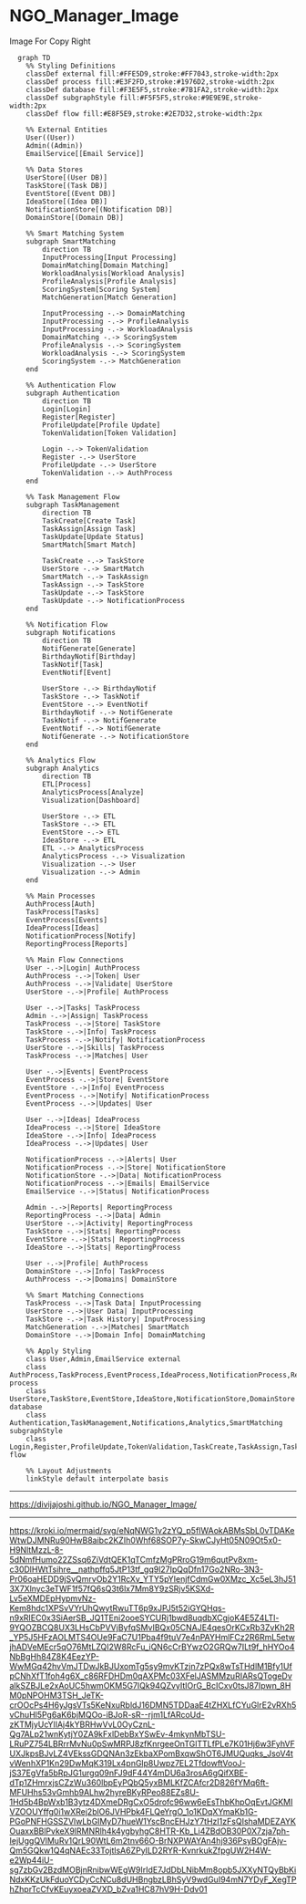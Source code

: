 # NGO_Manager_Image
Image For Copy Right


```
  graph TD
    %% Styling Definitions
    classDef external fill:#FFE5D9,stroke:#FF7043,stroke-width:2px
    classDef process fill:#E3F2FD,stroke:#1976D2,stroke-width:2px
    classDef database fill:#F3E5F5,stroke:#7B1FA2,stroke-width:2px
    classDef subgraphStyle fill:#F5F5F5,stroke:#9E9E9E,stroke-width:2px
    classDef flow fill:#E8F5E9,stroke:#2E7D32,stroke-width:2px

    %% External Entities
    User((User))
    Admin((Admin))
    EmailService[[Email Service]]

    %% Data Stores
    UserStore[(User DB)]
    TaskStore[(Task DB)]
    EventStore[(Event DB)]
    IdeaStore[(Idea DB)]
    NotificationStore[(Notification DB)]
    DomainStore[(Domain DB)]

    %% Smart Matching System
    subgraph SmartMatching
        direction TB
        InputProcessing[Input Processing]
        DomainMatching[Domain Matching]
        WorkloadAnalysis[Workload Analysis]
        ProfileAnalysis[Profile Analysis]
        ScoringSystem[Scoring System]
        MatchGeneration[Match Generation]
        
        InputProcessing -.-> DomainMatching
        InputProcessing -.-> ProfileAnalysis
        InputProcessing -.-> WorkloadAnalysis
        DomainMatching -.-> ScoringSystem
        ProfileAnalysis -.-> ScoringSystem
        WorkloadAnalysis -.-> ScoringSystem
        ScoringSystem -.-> MatchGeneration
    end

    %% Authentication Flow
    subgraph Authentication
        direction TB
        Login[Login]
        Register[Register]
        ProfileUpdate[Profile Update]
        TokenValidation[Token Validation]
        
        Login -.-> TokenValidation
        Register -.-> UserStore
        ProfileUpdate -.-> UserStore
        TokenValidation -.-> AuthProcess
    end

    %% Task Management Flow
    subgraph TaskManagement
        direction TB
        TaskCreate[Create Task]
        TaskAssign[Assign Task]
        TaskUpdate[Update Status]
        SmartMatch[Smart Match]
        
        TaskCreate -.-> TaskStore
        UserStore -.-> SmartMatch
        SmartMatch -.-> TaskAssign
        TaskAssign -.-> TaskStore
        TaskUpdate -.-> TaskStore
        TaskUpdate -.-> NotificationProcess
    end

    %% Notification Flow
    subgraph Notifications
        direction TB
        NotifGenerate[Generate]
        BirthdayNotif[Birthday]
        TaskNotif[Task]
        EventNotif[Event]
        
        UserStore -.-> BirthdayNotif
        TaskStore -.-> TaskNotif
        EventStore -.-> EventNotif
        BirthdayNotif -.-> NotifGenerate
        TaskNotif -.-> NotifGenerate
        EventNotif -.-> NotifGenerate
        NotifGenerate -.-> NotificationStore
    end

    %% Analytics Flow
    subgraph Analytics
        direction TB
        ETL[Process]
        AnalyticsProcess[Analyze]
        Visualization[Dashboard]
        
        UserStore -.-> ETL
        TaskStore -.-> ETL
        EventStore -.-> ETL
        IdeaStore -.-> ETL
        ETL -.-> AnalyticsProcess
        AnalyticsProcess -.-> Visualization
        Visualization -.-> User
        Visualization -.-> Admin
    end

    %% Main Processes
    AuthProcess[Auth]
    TaskProcess[Tasks]
    EventProcess[Events]
    IdeaProcess[Ideas]
    NotificationProcess[Notify]
    ReportingProcess[Reports]

    %% Main Flow Connections
    User -.->|Login| AuthProcess
    AuthProcess -.->|Token| User
    AuthProcess -.->|Validate| UserStore
    UserStore -.->|Profile| AuthProcess

    User -.->|Tasks| TaskProcess
    Admin -.->|Assign| TaskProcess
    TaskProcess -.->|Store| TaskStore
    TaskStore -.->|Info| TaskProcess
    TaskProcess -.->|Notify| NotificationProcess
    UserStore -.->|Skills| TaskProcess
    TaskProcess -.->|Matches| User

    User -.->|Events| EventProcess
    EventProcess -.->|Store| EventStore
    EventStore -.->|Info| EventProcess
    EventProcess -.->|Notify| NotificationProcess
    EventProcess -.->|Updates| User

    User -.->|Ideas| IdeaProcess
    IdeaProcess -.->|Store| IdeaStore
    IdeaStore -.->|Info| IdeaProcess
    IdeaProcess -.->|Updates| User

    NotificationProcess -.->|Alerts| User
    NotificationProcess -.->|Store| NotificationStore
    NotificationStore -.->|Data| NotificationProcess
    NotificationProcess -.->|Emails| EmailService
    EmailService -.->|Status| NotificationProcess

    Admin -.->|Reports| ReportingProcess
    ReportingProcess -.->|Data| Admin
    UserStore -.->|Activity| ReportingProcess
    TaskStore -.->|Stats| ReportingProcess
    EventStore -.->|Stats| ReportingProcess
    IdeaStore -.->|Stats| ReportingProcess

    User -.->|Profile| AuthProcess
    DomainStore -.->|Info| TaskProcess
    AuthProcess -.->|Domains| DomainStore

    %% Smart Matching Connections
    TaskProcess -.->|Task Data| InputProcessing
    UserStore -.->|User Data| InputProcessing
    TaskStore -.->|Task History| InputProcessing
    MatchGeneration -.->|Matches| SmartMatch
    DomainStore -.->|Domain Info| DomainMatching

    %% Apply Styling
    class User,Admin,EmailService external
    class AuthProcess,TaskProcess,EventProcess,IdeaProcess,NotificationProcess,ReportingProcess process
    class UserStore,TaskStore,EventStore,IdeaStore,NotificationStore,DomainStore database
    class Authentication,TaskManagement,Notifications,Analytics,SmartMatching subgraphStyle
    class Login,Register,ProfileUpdate,TokenValidation,TaskCreate,TaskAssign,TaskUpdate,SmartMatch,NotifGenerate,BirthdayNotif,TaskNotif,EventNotif,ETL,AnalyticsProcess,Visualization,InputProcessing,DomainMatching,WorkloadAnalysis,ProfileAnalysis,ScoringSystem,MatchGeneration flow

    %% Layout Adjustments
    linkStyle default interpolate basis
```
___

https://divijajoshi.github.io/NGO_Manager_Image/
___
https://kroki.io/mermaid/svg/eNqNWG1v2zYQ_p5fIWAokABMsSbL0vTDAKeWtwDJMNRu90HwB8aibc2KZIh0Whf68SOP7y-SkwCJyHt05N09Ot5x0-H9NltMzzL-8-5dNmfHumo22ZSsq6ZiVdtQEK1qTCmfzMgPRroG19m6qutPv8xm-c30DlHWtTsihre__nathpffq5JtP13tf_gq9l27IpQqDfn17Go2NRo-3N3-Pr06oaHEDD9jSvQmrvOb2Y1RcXv_YTY5pYIenjfCdmGw0XMzc_Xc5eL3hJ513X7Xlnyc3eTWF1f57fQ6sQ3t6lx7Mm8Y9zSRjv5KSXd-Lv5eXMDEpHypmvNz-Kem8hdc1XPSvVYrUhQwytRwuTT6p9xJPJ5t52iGYQHqs-n9xRIEC0x3SiAerSB_JQ1TEni2ooeSYCURj1bwd8uqdbXCgjoK4E5Z4LTl-9YQOZBCQ8UX3LHsCbPVVjByfqSMvIBQx05CNAJE4qesOrKCxRb3ZvKh2R_YP5J5HFzAOLMTS4OUe9FaC7U1Pba4f9tuV7e4nPAYHmlFCz2R6RmL5etwjhADVeMEcr5qO76MtLZQI2W8RcFu_iQN6cCrBYwzO2GRQw7ILt9f_hHYOo4NbBgHh84Z8K4EezYP-WwMGq42hvVmJTDwJkBJUxomTg5sy9mvKTzjn7zPQx8wTsTHdlM1Bfy1UfpCNhXfT1foh4g6X_c86RFDHDm0qAXPMc03XFelJASMMzuRIARsQTogeDvalkSZBJLe2xAoUC5hwmOKM5G7IQk94QZvyItIOrG_BcICxv0tsJ87Ipwn_8HM0pNPOHM3TSH_JeTK-crOOcPs4H6yJgsVTs5KeNxuRbldJ16DMN5TDDaaE4tZHXLfCYuGlrE2vRXh5vChuHl5Pg6aK6bjMQOo-iBJoR-sR--rjm1LfARcoUd-zKTMjyUcYlIAj4kYBRHwVvL0OyCznL-Qg7ALp21wnKytjY0ZA9kFxlDebBxYSwEv-4mkynMbTSU-LRuPZ754LBRrrMvNu0pSwMRPJ8zfKnrgeeOnTGlTTLfPLe7K01Hj6w3FyhVFUXJkpsBJvLZ4VEkssGDQNAn3zEkbaXPomBxqwShOT6JMUQuqks_JsoV4tvWenhXP1Kn29DwMqK319Lx4pnGlp8Uwpz7EL2TfdowftVooJ-jS37EgVfa5bRpJG1urgq09nFJ9dF44Y4mDU6a3rosA6gQifXBE-dTp1ZHmrxjsCZzWu360lbpEyPQbQ5yxBMLKfZCAfcr2D826fYMq6ft-MFUHhs53vGmhb9ALhw2hyreBKyRPeo88EZs8U-1Hd5b4BpWxb1B3ytz4DXmeDRgCxO5drofc96ww6eEsThbKhpOqEvtJGKMIVZOOUYffg0i1wXRej2blO6JVHPbk4FLQeYrgO_1o1KDqXYmaKb1G-PGoPNFHGSSZVlwLbGIMyD7hueW1YscBncEHJzY7tHzI1zFsQIshaMDEZAYKOuaxxBBlPvkeX9lRMNRlh4k4ygbyhgC8HTR-Kb_Li4ZBdOB30P0X7zja7ph-IejUggQVlMuRv1QrL90WtL6m2tnv66O-BrNXPWAYAn4hj936PsyBOgFAjv-Qm5GQkw1Q4qNAEc33TojtlsA6ZPyILD2RYR-KvnrkukZfpgUW2H4W-e2Wp44iU-sg7zbGv2BzdMOBjnRnibwWEgW9IrIdE7JdDbLNibMm8opb5JXXyNTQyBbKiNdxKKzUkFduoYCDyCcNCu8dUHBngbzLBhSyV9wdGuI94mN7YDyF_XegTPhZhprTcCfvKEuyxoeaZVXD_bZva1HC87hV9H-Ddv01
